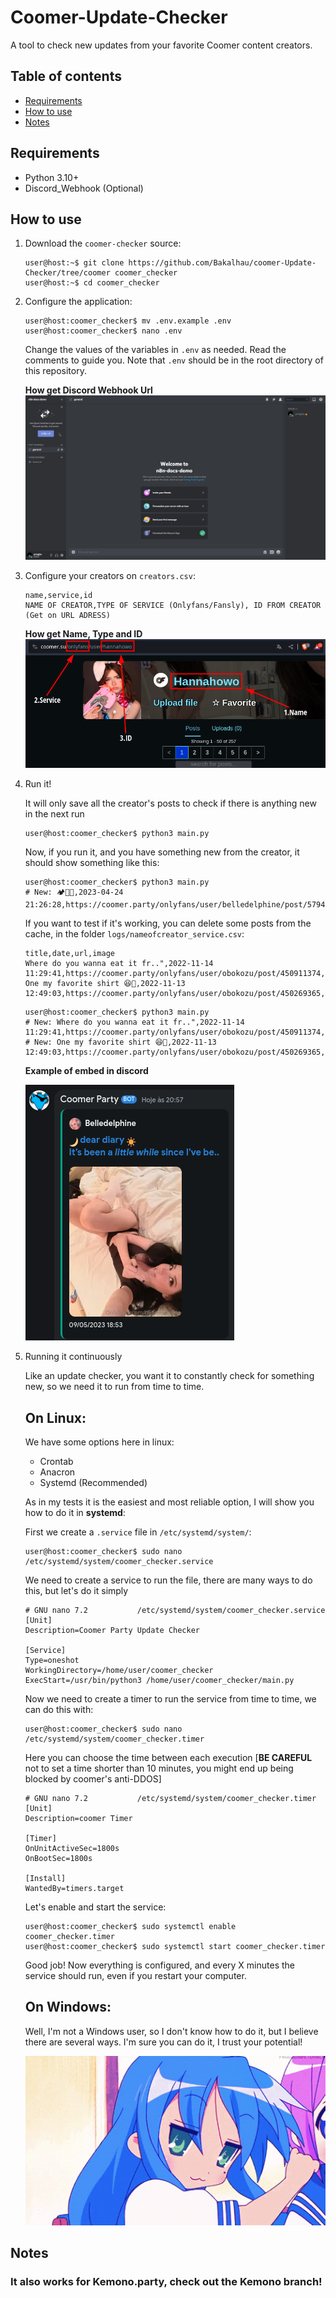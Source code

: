 # Coomer-Update-Checker
A tool to check new updates from your favorite Coomer content creators.

## Table of contents
- [Requirements](#requirements)
- [How to use](#how-to-use)
- [Notes](#notes)

## Requirements
- Python 3.10+
- Discord_Webhook (Optional)

## How to use
1. Download the `coomer-checker` source:

    ```console
    user@host:~$ git clone https://github.com/Bakalhau/coomer-Update-Checker/tree/coomer coomer_checker
    user@host:~$ cd coomer_checker
    ```
2. Configure the application:

    ```console
    user@host:coomer_checker$ mv .env.example .env
    user@host:coomer_checker$ nano .env
    ```

    Change the values of the variables in `.env` as needed.
    Read the comments to guide you. Note that `.env` should be in the root
    directory of this repository.

    **How get Discord Webhook Url**
    ![How get Discord Webhook Url](tutorial/webhook.gif)

3. Configure your creators on `creators.csv`:

    ```csv
    name,service,id
    NAME OF CREATOR,TYPE OF SERVICE (Onlyfans/Fansly), ID FROM CREATOR (Get on URL ADRESS)
    ```

    **How get Name, Type and ID**
    ![How get Name, Type and ID](tutorial/coomer.png)

4. Run it!

    It will only save all the creator's posts to check if there is anything new in the next run
    ```console
    user@host:coomer_checker$ python3 main.py
    ```

    Now, if you run it, and you have something new from the creator, it should show something like this:
    ```console
    user@host:coomer_checker$ python3 main.py
    # New: 🏕🍃🌹,2023-04-24 21:26:28,https://coomer.party/onlyfans/user/belledelphine/post/579418021,https://img.coomer.su/thumbnail/data/32/7f/327ff5017cdcaae1a33e0dc06aa4eb7a7954af19c5ec912128fa0c71282dfdcc.jpg
    ```
    If you want to test if it's working, you can delete some posts from the cache, in the folder `logs/nameofcreator_service.csv`:
    ```csv
    title,date,url,image
    Where do you wanna eat it fr..",2022-11-14 11:29:41,https://coomer.party/onlyfans/user/obokozu/post/450911374,https://img.coomer.su/thumbnail/data/68/d9/68d93170e128295fa0b8fe47ccbe9b918783e99833a87f2140c498c0d704e6ce.jpg
    One my favorite shirt 😆💙,2022-11-13 12:49:03,https://coomer.party/onlyfans/user/obokozu/post/450269365,https://img.coomer.su/thumbnail/data/8f/61/8f6105687512f2342bf9ca591303ee30cddfe3380805bac2b9dc16c8f08d83f1.jpg
    ```

    ```console
    user@host:coomer_checker$ python3 main.py
    # New: Where do you wanna eat it fr..",2022-11-14 11:29:41,https://coomer.party/onlyfans/user/obokozu/post/450911374,https://img.coomer.su/thumbnail/data/68/d9/68d93170e128295fa0b8fe47ccbe9b918783e99833a87f2140c498c0d704e6ce.jpg
    # New: One my favorite shirt 😆💙,2022-11-13 12:49:03,https://coomer.party/onlyfans/user/obokozu/post/450269365,https://img.coomer.su/thumbnail/data/8f/61/8f6105687512f2342bf9ca591303ee30cddfe3380805bac2b9dc16c8f08d83f1.jpg
    ```
    **Example of embed in discord**
    
    ![Embed on discord](tutorial/embed.png)

5. Running it continuously

    Like an update checker, you want it to constantly check for something new, so we need it to run from time to time.

    ## On Linux:
    We have some options here in linux:
    - Crontab
    - Anacron
    - Systemd (Recommended)

    As in my tests it is the easiest and most reliable option, I will show you how to do it in **systemd**:

    First we create a `.service` file in `/etc/systemd/system/`:
    ```console
    user@host:coomer_checker$ sudo nano /etc/systemd/system/coomer_checker.service
    ```

    We need to create a service to run the file, there are many ways to do this, but let's do it simply
    ```console
    # GNU nano 7.2           /etc/systemd/system/coomer_checker.service
    [Unit]
    Description=Coomer Party Update Checker

    [Service]
    Type=oneshot
    WorkingDirectory=/home/user/coomer_checker
    ExecStart=/usr/bin/python3 /home/user/coomer_checker/main.py
    ```

    Now we need to create a timer to run the service from time to time, we can do this with:
    ```console
    user@host:coomer_checker$ sudo nano /etc/systemd/system/coomer_checker.timer
    ```

    Here you can choose the time between each execution [**BE CAREFUL** not to set a time shorter than 10 minutes, you might end up being blocked by coomer's anti-DDOS]
    ```console
    # GNU nano 7.2           /etc/systemd/system/coomer_checker.timer
    [Unit]
    Description=coomer Timer

    [Timer]
    OnUnitActiveSec=1800s
    OnBootSec=1800s

    [Install]
    WantedBy=timers.target
    ```

    Let's enable and start the service:
    ```console
    user@host:coomer_checker$ sudo systemctl enable coomer_checker.timer
    user@host:coomer_checker$ sudo systemctl start coomer_checker.timer
    ```

    Good job! Now everything is configured, and every X minutes the service should run, even if you restart your computer.

    ## On Windows:

    Well, I'm not a Windows user, so I don't know how to do it, but I believe there are several ways. I'm sure you can do it, I trust your potential!

    ![Good Luck!](tutorial/good_luck.gif)

## Notes

### It also works for Kemono.party, check out the Kemono branch!